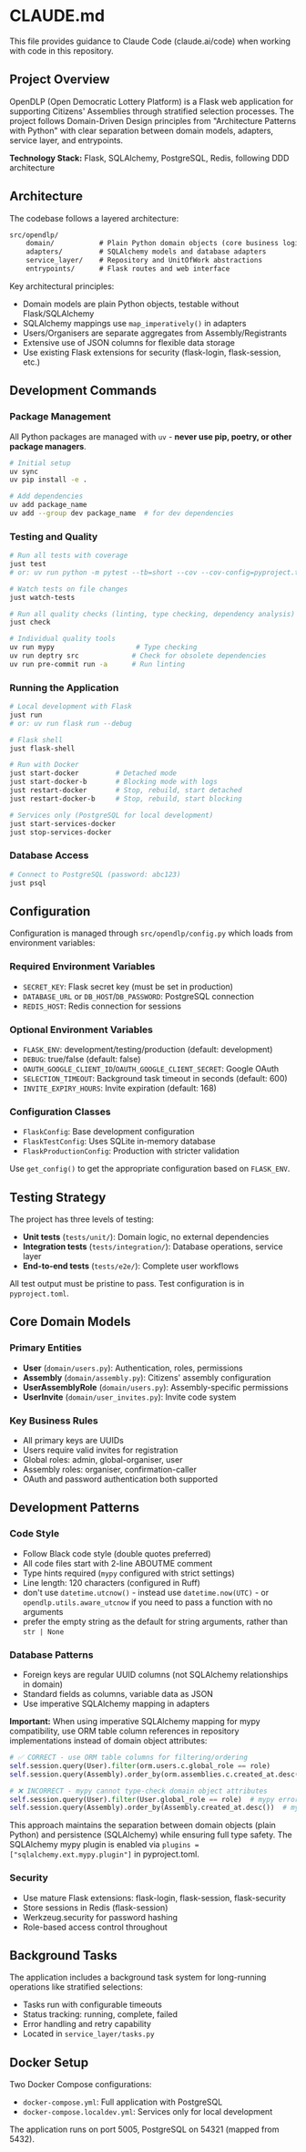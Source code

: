 # CLAUDE.md

This file provides guidance to Claude Code (claude.ai/code) when working with code in this repository.

## Project Overview

OpenDLP (Open Democratic Lottery Platform) is a Flask web application for supporting Citizens' Assemblies through stratified selection processes. The project follows Domain-Driven Design principles from "Architecture Patterns with Python" with clear separation between domain models, adapters, service layer, and entrypoints.

**Technology Stack:** Flask, SQLAlchemy, PostgreSQL, Redis, following DDD architecture

## Architecture

The codebase follows a layered architecture:

```txt
src/opendlp/
    domain/           # Plain Python domain objects (core business logic)
    adapters/         # SQLAlchemy models and database adapters
    service_layer/    # Repository and UnitOfWork abstractions
    entrypoints/      # Flask routes and web interface
```

Key architectural principles:

- Domain models are plain Python objects, testable without Flask/SQLAlchemy
- SQLAlchemy mappings use `map_imperatively()` in adapters
- Users/Organisers are separate aggregates from Assembly/Registrants
- Extensive use of JSON columns for flexible data storage
- Use existing Flask extensions for security (flask-login, flask-session, etc.)

## Development Commands

### Package Management

All Python packages are managed with `uv` - **never use pip, poetry, or other package managers**.

```bash
# Initial setup
uv sync
uv pip install -e .

# Add dependencies
uv add package_name
uv add --group dev package_name  # for dev dependencies
```

### Testing and Quality

```bash
# Run all tests with coverage
just test
# or: uv run python -m pytest --tb=short --cov --cov-config=pyproject.toml --cov-report=html

# Watch tests on file changes
just watch-tests

# Run all quality checks (linting, type checking, dependency analysis)
just check

# Individual quality tools
uv run mypy                    # Type checking
uv run deptry src             # Check for obsolete dependencies
uv run pre-commit run -a      # Run linting
```

### Running the Application

```bash
# Local development with Flask
just run
# or: uv run flask run --debug

# Flask shell
just flask-shell

# Run with Docker
just start-docker         # Detached mode
just start-docker-b       # Blocking mode with logs
just restart-docker       # Stop, rebuild, start detached
just restart-docker-b     # Stop, rebuild, start blocking

# Services only (PostgreSQL for local development)
just start-services-docker
just stop-services-docker
```

### Database Access

```bash
# Connect to PostgreSQL (password: abc123)
just psql
```

## Configuration

Configuration is managed through `src/opendlp/config.py` which loads from environment variables:

### Required Environment Variables

- `SECRET_KEY`: Flask secret key (must be set in production)
- `DATABASE_URL` or `DB_HOST`/`DB_PASSWORD`: PostgreSQL connection
- `REDIS_HOST`: Redis connection for sessions

### Optional Environment Variables

- `FLASK_ENV`: development/testing/production (default: development)
- `DEBUG`: true/false (default: false)
- `OAUTH_GOOGLE_CLIENT_ID`/`OAUTH_GOOGLE_CLIENT_SECRET`: Google OAuth
- `SELECTION_TIMEOUT`: Background task timeout in seconds (default: 600)
- `INVITE_EXPIRY_HOURS`: Invite expiration (default: 168)

### Configuration Classes

- `FlaskConfig`: Base development configuration
- `FlaskTestConfig`: Uses SQLite in-memory database
- `FlaskProductionConfig`: Production with stricter validation

Use `get_config()` to get the appropriate configuration based on `FLASK_ENV`.

## Testing Strategy

The project has three levels of testing:

- **Unit tests** (`tests/unit/`): Domain logic, no external dependencies
- **Integration tests** (`tests/integration/`): Database operations, service layer
- **End-to-end tests** (`tests/e2e/`): Complete user workflows

All test output must be pristine to pass. Test configuration is in `pyproject.toml`.

## Core Domain Models

### Primary Entities

- **User** (`domain/users.py`): Authentication, roles, permissions
- **Assembly** (`domain/assembly.py`): Citizens' assembly configuration
- **UserAssemblyRole** (`domain/users.py`): Assembly-specific permissions
- **UserInvite** (`domain/user_invites.py`): Invite code system

### Key Business Rules

- All primary keys are UUIDs
- Users require valid invites for registration
- Global roles: admin, global-organiser, user
- Assembly roles: organiser, confirmation-caller
- OAuth and password authentication both supported

## Development Patterns

### Code Style

- Follow Black code style (double quotes preferred)
- All code files start with 2-line ABOUTME comment
- Type hints required (`mypy` configured with strict settings)
- Line length: 120 characters (configured in Ruff)
- don't use `datetime.utcnow()` - instead use `datetime.now(UTC)` - or `opendlp.utils.aware_utcnow` if you need to pass a function with no arguments
- prefer the empty string as the default for string arguments, rather than `str | None`

### Database Patterns

- Foreign keys are regular UUID columns (not SQLAlchemy relationships in domain)
- Standard fields as columns, variable data as JSON
- Use imperative SQLAlchemy mapping in adapters

**Important:** When using imperative SQLAlchemy mapping for mypy compatibility, use ORM table column references in repository implementations instead of domain object attributes:

```python
# ✅ CORRECT - use ORM table columns for filtering/ordering
self.session.query(User).filter(orm.users.c.global_role == role)
self.session.query(Assembly).order_by(orm.assemblies.c.created_at.desc())

# ❌ INCORRECT - mypy cannot type-check domain object attributes
self.session.query(User).filter(User.global_role == role)  # mypy error
self.session.query(Assembly).order_by(Assembly.created_at.desc())  # mypy error
```

This approach maintains the separation between domain objects (plain Python) and persistence (SQLAlchemy) while ensuring full type safety. The SQLAlchemy mypy plugin is enabled via `plugins = ["sqlalchemy.ext.mypy.plugin"]` in pyproject.toml.

### Security

- Use mature Flask extensions: flask-login, flask-session, flask-security
- Store sessions in Redis (flask-session)
- Werkzeug.security for password hashing
- Role-based access control throughout

## Background Tasks

The application includes a background task system for long-running operations like stratified selections:

- Tasks run with configurable timeouts
- Status tracking: running, complete, failed
- Error handling and retry capability
- Located in `service_layer/tasks.py`

## Docker Setup

Two Docker Compose configurations:

- `docker-compose.yml`: Full application with PostgreSQL
- `docker-compose.localdev.yml`: Services only for local development

The application runs on port 5005, PostgreSQL on 54321 (mapped from 5432).
